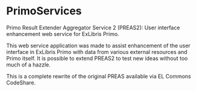 # PrimoServices
Primo Result Extender Aggregator Service 2 (PREAS2): User interface enhancement web service for ExLibris Primo.

This web service application was made to assist enhancement of the user interface in ExLibris Primo with data from various external resources and Primo itself. It is possible to extend PREAS2 to test new ideas without too much of a hazzle.

This is a complete rewrite of the original PREAS available via EL Commons CodeShare. 
